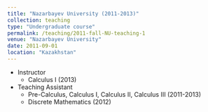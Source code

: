```yaml
---
title: "Nazarbayev University (2011-2013)"
collection: teaching
type: "Undergraduate course"
permalink: /teaching/2011-fall-NU-teaching-1
venue: "Nazarbayev University"
date: 2011-09-01
location: "Kazakhstan"
---
```

  * Instructor
      * Calculus I (2013)
  * Teaching Assistant
      * Pre-Calculus, Calculus I, Calculus II, Calculus III (2011-2013)
	  * Discrete Mathematics (2012)
